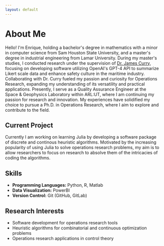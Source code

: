 ```yaml
---
layout: default
---
```

# About Me

Hello! I'm Enrique, holding a bachelor's degree in mathematics with a minor in computer science from Sam Houston State University, and a master's degree in industrial engineering from Lamar University. During my master's studies, I conducted research under the supervision of [Dr. James Curry](https://www.lamar.edu/engineering/industrial/faculty/james-curry/index.html), focusing on developing software utilizing OpenAI's GPT-4 API to summarize Likert scale data and enhance safety culture in the maritime industry. Collaborating with Dr. Curry fueled my passion and curiosity for Operations Research, expanding my understanding of its versatility and practical applications. Presently, I serve as a Quality Assurance Engineer at the Space & Geophysics Laboratory within ARL:UT, where I am continuing my passion for research and innovation. My experiences have solidified my choice to pursue a Ph.D. in Operations Research, where I aim to explore and contribute to the field.

## Current Project
Currently I am working on learning Julia by developing a software package of discrete and continous heuristic algorithms. Motivated by the increasing popularity of using Julia to solve operations research problems, my aim is to allow researchers to focus on research to absolve them of the intricacies of coding the algorithms.

## Skills
- **Programming Languages:** Python, R, Matlab
- **Data Visualization:** PowerBI
- **Version Control:** Git (GitHub, GitLab)

## Research Interests
- Software development for operations research tools
- Heuristic algorithms for combinatorial and continuous optimization problems
- Operations research applications in control theory

<!--- Text can be **bold**, _italic_, or ~~strikethrough~~.

[Link to another page](./another-page.html).

# Header 1

This is a normal paragraph following a header. GitHub is a code hosting platform for version control and collaboration. It lets you and others work together on projects from anywhere.

## Header 2

> This is a blockquote following a header.
>
> When something is important enough, you do it even if the odds are not in your favor.

### Header 3

```js
// Javascript code with syntax highlighting.
var fun = function lang(l) {
  dateformat.i18n = require('./lang/' + l)
  return true;
}
```

```ruby
# Ruby code with syntax highlighting
GitHubPages::Dependencies.gems.each do |gem, version|
  s.add_dependency(gem, "= #{version}")
end
```

#### Header 4

*   This is an unordered list following a header.
*   This is an unordered list following a header.
*   This is an unordered list following a header.

##### Header 5

1.  This is an ordered list following a header.
2.  This is an ordered list following a header.
3.  This is an ordered list following a header.

###### Header 6

| head1        | head two          | three |
|:-------------|:------------------|:------|
| ok           | good swedish fish | nice  |
| out of stock | good and plenty   | nice  |
| ok           | good `oreos`      | hmm   |
| ok           | good `zoute` drop | yumm  |

### There's a horizontal rule below this.

* * *

### Here is an unordered list:

*   Item foo
*   Item bar
*   Item baz
*   Item zip

### And an ordered list:

1.  Item one
1.  Item two
1.  Item three
1.  Item four

### And a nested list:

- level 1 item
  - level 2 item
  - level 2 item
    - level 3 item
    - level 3 item
- level 1 item
  - level 2 item
  - level 2 item
  - level 2 item
- level 1 item
  - level 2 item
  - level 2 item
- level 1 item --->

<!--- ### Small image --->

<!--- ![Octocat](https://github.githubassets.com/images/icons/emoji/octocat.png) --->

<!--- ### Large image --->

<!--- ![Branching](https://guides.github.com/activities/hello-world/branching.png) --->


<!---### Definition lists can be used with HTML syntax.

<dl>
<dt>Name</dt>
<dd>Godzilla</dd>
<dt>Born</dt>
<dd>1952</dd>
<dt>Birthplace</dt>
<dd>Japan</dd>
<dt>Color</dt>
<dd>Green</dd>
</dl>

```
Long, single-line code blocks should not wrap. They should horizontally scroll if they are too long. This line should be long enough to demonstrate this.
```

```
The final element.
``` --->
